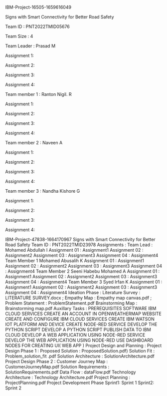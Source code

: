 IBM-Project-16505-1659616049

Signs with Smart Connectivity for Better Road Safety

Team ID : PNT2022TMID05676

Team Size : 4

Team Leader : Prasad M

Assignment 1:

Assignment 2:

Assignment 3:

Assignment 4:


Team member 1 : Ranton Nigil. R

Assignment 1:

Assignment 2:

Assignment 3:

Assignment 4:


Team member 2 : Naveen A

Assignment 1:

Assignment 2:

Assignment 3:

Assignment 4:


Team member 3 : Nandha Kishore G

Assignment 1:

Assignment 2:

Assignment 3:

Assignment 4:


IBM-Project-47838-1664170967
Signs with Smart Connectivity for Better Road Safety
Team ID : PNT2022TMID23978
Assignments :
Team Lead :
Mohamed Abdullah I
Assignment 01 : Assignment1
Assignment 02 : Assignment2
Assignment 03 : Assignment3
Assignment 04 : Assignment4
Team Member 1
Mohamed Abusalih K
Assignment 01 : Assignment1
Assignment 02 : Assignment2
Assignment 03 : Assignment3
Assignment 04 : Assignment4
Team Member 2
Seeni Habebu Mohamed A
Assignment 01 : Assignment1
Assignment 02 : Assignment2
Assignment 03 : Assignment3
Assignment 04 : Assignment4
Team Member 3
Syed Irfan K
Assignment 01 : Assignment1
Assignment 02 : Assignment2
Assignment 03 : Assignment3
Assignment 04 : Assignment4
Ideation Phase :
Literature Survey : LITERATURE SURVEY.docx ;
Empathy Map : Empathy map canvas.pdf ;
Problem Statement : ProblemStatement.pdf
Brainstorming Map : Brainstorming map.pdf
Auxillary Tasks :
PREREQUISITES
SOFTWARE
IBM CLOUD SERVICES
CREATE AN ACCOUNT IN OPENWEATHERMAP WEBSITE
CREATE AND CONFIGURE IBM CLOUD SERVICES
CREATE IBM WATSON IOT PLATFORM AND DEVICE
CREATE NODE-RED SERVICE
DEVELOP THE PYTHON SCRIPT
DEVELOP A PYTHON SCRIPT
PUBLISH DATA TO IBM CLOUD
DEVELOP A WEB APPLICATION USING NODE-RED SERVICE
DEVELOP THE WEB APPLICATION USING NODE-RED
USE DASHBOARD NODES FOR CREATING UI( WEB APP )
Project Design and Planning :
Project Design Phase 1 :
Proposed Solution : ProposedSolution.pdf)
Solution Fit : Problem_solution_fit .pdf
Solution Architecture : SolutionArchitecture.pdf
Project Design Phase 2 :
Customer Journey Map : CustomerJourneyMap.pdf
Solution Requirements : SolutionRequirements.pdf
Data Flow : dataFlow.pdf
Technology Architecture : Technology Architecture.pdf
Project Planning : ProjectPlanning.pdf
Project Development Phase
Sprint1: Sprint 1
Sprint2: Sprint 2
